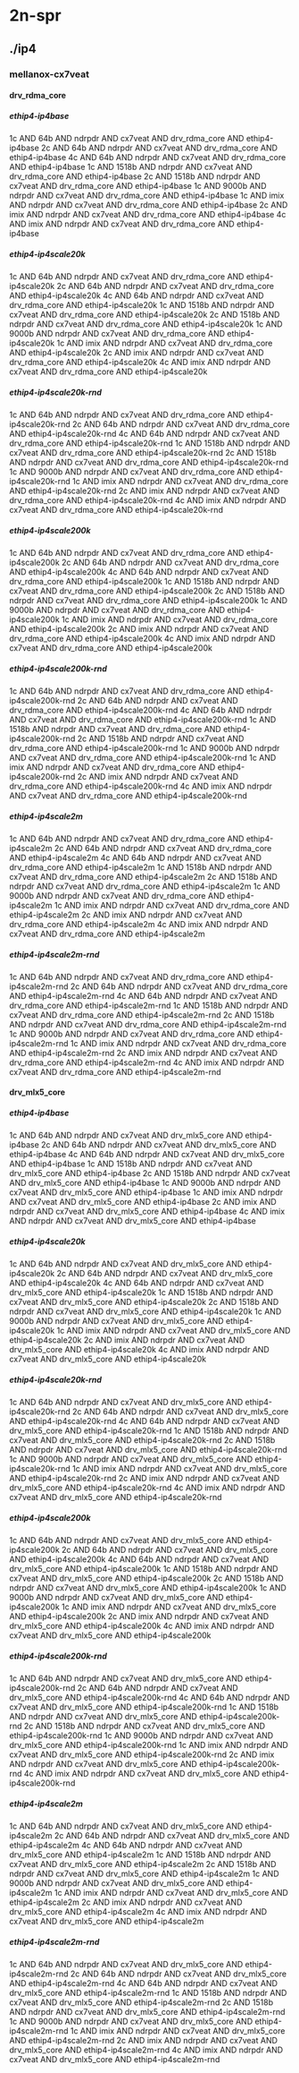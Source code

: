 # 2n-spr
## ./ip4
### mellanox-cx7veat
#### drv_rdma_core
##### ethip4-ip4base
1c AND 64b AND ndrpdr AND cx7veat AND drv_rdma_core AND ethip4-ip4base
2c AND 64b AND ndrpdr AND cx7veat AND drv_rdma_core AND ethip4-ip4base
4c AND 64b AND ndrpdr AND cx7veat AND drv_rdma_core AND ethip4-ip4base
1c AND 1518b AND ndrpdr AND cx7veat AND drv_rdma_core AND ethip4-ip4base
2c AND 1518b AND ndrpdr AND cx7veat AND drv_rdma_core AND ethip4-ip4base
1c AND 9000b AND ndrpdr AND cx7veat AND drv_rdma_core AND ethip4-ip4base
1c AND imix AND ndrpdr AND cx7veat AND drv_rdma_core AND ethip4-ip4base
2c AND imix AND ndrpdr AND cx7veat AND drv_rdma_core AND ethip4-ip4base
4c AND imix AND ndrpdr AND cx7veat AND drv_rdma_core AND ethip4-ip4base
##### ethip4-ip4scale20k
1c AND 64b AND ndrpdr AND cx7veat AND drv_rdma_core AND ethip4-ip4scale20k
2c AND 64b AND ndrpdr AND cx7veat AND drv_rdma_core AND ethip4-ip4scale20k
4c AND 64b AND ndrpdr AND cx7veat AND drv_rdma_core AND ethip4-ip4scale20k
1c AND 1518b AND ndrpdr AND cx7veat AND drv_rdma_core AND ethip4-ip4scale20k
2c AND 1518b AND ndrpdr AND cx7veat AND drv_rdma_core AND ethip4-ip4scale20k
1c AND 9000b AND ndrpdr AND cx7veat AND drv_rdma_core AND ethip4-ip4scale20k
1c AND imix AND ndrpdr AND cx7veat AND drv_rdma_core AND ethip4-ip4scale20k
2c AND imix AND ndrpdr AND cx7veat AND drv_rdma_core AND ethip4-ip4scale20k
4c AND imix AND ndrpdr AND cx7veat AND drv_rdma_core AND ethip4-ip4scale20k
##### ethip4-ip4scale20k-rnd
1c AND 64b AND ndrpdr AND cx7veat AND drv_rdma_core AND ethip4-ip4scale20k-rnd
2c AND 64b AND ndrpdr AND cx7veat AND drv_rdma_core AND ethip4-ip4scale20k-rnd
4c AND 64b AND ndrpdr AND cx7veat AND drv_rdma_core AND ethip4-ip4scale20k-rnd
1c AND 1518b AND ndrpdr AND cx7veat AND drv_rdma_core AND ethip4-ip4scale20k-rnd
2c AND 1518b AND ndrpdr AND cx7veat AND drv_rdma_core AND ethip4-ip4scale20k-rnd
1c AND 9000b AND ndrpdr AND cx7veat AND drv_rdma_core AND ethip4-ip4scale20k-rnd
1c AND imix AND ndrpdr AND cx7veat AND drv_rdma_core AND ethip4-ip4scale20k-rnd
2c AND imix AND ndrpdr AND cx7veat AND drv_rdma_core AND ethip4-ip4scale20k-rnd
4c AND imix AND ndrpdr AND cx7veat AND drv_rdma_core AND ethip4-ip4scale20k-rnd
##### ethip4-ip4scale200k
1c AND 64b AND ndrpdr AND cx7veat AND drv_rdma_core AND ethip4-ip4scale200k
2c AND 64b AND ndrpdr AND cx7veat AND drv_rdma_core AND ethip4-ip4scale200k
4c AND 64b AND ndrpdr AND cx7veat AND drv_rdma_core AND ethip4-ip4scale200k
1c AND 1518b AND ndrpdr AND cx7veat AND drv_rdma_core AND ethip4-ip4scale200k
2c AND 1518b AND ndrpdr AND cx7veat AND drv_rdma_core AND ethip4-ip4scale200k
1c AND 9000b AND ndrpdr AND cx7veat AND drv_rdma_core AND ethip4-ip4scale200k
1c AND imix AND ndrpdr AND cx7veat AND drv_rdma_core AND ethip4-ip4scale200k
2c AND imix AND ndrpdr AND cx7veat AND drv_rdma_core AND ethip4-ip4scale200k
4c AND imix AND ndrpdr AND cx7veat AND drv_rdma_core AND ethip4-ip4scale200k
##### ethip4-ip4scale200k-rnd
1c AND 64b AND ndrpdr AND cx7veat AND drv_rdma_core AND ethip4-ip4scale200k-rnd
2c AND 64b AND ndrpdr AND cx7veat AND drv_rdma_core AND ethip4-ip4scale200k-rnd
4c AND 64b AND ndrpdr AND cx7veat AND drv_rdma_core AND ethip4-ip4scale200k-rnd
1c AND 1518b AND ndrpdr AND cx7veat AND drv_rdma_core AND ethip4-ip4scale200k-rnd
2c AND 1518b AND ndrpdr AND cx7veat AND drv_rdma_core AND ethip4-ip4scale200k-rnd
1c AND 9000b AND ndrpdr AND cx7veat AND drv_rdma_core AND ethip4-ip4scale200k-rnd
1c AND imix AND ndrpdr AND cx7veat AND drv_rdma_core AND ethip4-ip4scale200k-rnd
2c AND imix AND ndrpdr AND cx7veat AND drv_rdma_core AND ethip4-ip4scale200k-rnd
4c AND imix AND ndrpdr AND cx7veat AND drv_rdma_core AND ethip4-ip4scale200k-rnd
##### ethip4-ip4scale2m
1c AND 64b AND ndrpdr AND cx7veat AND drv_rdma_core AND ethip4-ip4scale2m
2c AND 64b AND ndrpdr AND cx7veat AND drv_rdma_core AND ethip4-ip4scale2m
4c AND 64b AND ndrpdr AND cx7veat AND drv_rdma_core AND ethip4-ip4scale2m
1c AND 1518b AND ndrpdr AND cx7veat AND drv_rdma_core AND ethip4-ip4scale2m
2c AND 1518b AND ndrpdr AND cx7veat AND drv_rdma_core AND ethip4-ip4scale2m
1c AND 9000b AND ndrpdr AND cx7veat AND drv_rdma_core AND ethip4-ip4scale2m
1c AND imix AND ndrpdr AND cx7veat AND drv_rdma_core AND ethip4-ip4scale2m
2c AND imix AND ndrpdr AND cx7veat AND drv_rdma_core AND ethip4-ip4scale2m
4c AND imix AND ndrpdr AND cx7veat AND drv_rdma_core AND ethip4-ip4scale2m
##### ethip4-ip4scale2m-rnd
1c AND 64b AND ndrpdr AND cx7veat AND drv_rdma_core AND ethip4-ip4scale2m-rnd
2c AND 64b AND ndrpdr AND cx7veat AND drv_rdma_core AND ethip4-ip4scale2m-rnd
4c AND 64b AND ndrpdr AND cx7veat AND drv_rdma_core AND ethip4-ip4scale2m-rnd
1c AND 1518b AND ndrpdr AND cx7veat AND drv_rdma_core AND ethip4-ip4scale2m-rnd
2c AND 1518b AND ndrpdr AND cx7veat AND drv_rdma_core AND ethip4-ip4scale2m-rnd
1c AND 9000b AND ndrpdr AND cx7veat AND drv_rdma_core AND ethip4-ip4scale2m-rnd
1c AND imix AND ndrpdr AND cx7veat AND drv_rdma_core AND ethip4-ip4scale2m-rnd
2c AND imix AND ndrpdr AND cx7veat AND drv_rdma_core AND ethip4-ip4scale2m-rnd
4c AND imix AND ndrpdr AND cx7veat AND drv_rdma_core AND ethip4-ip4scale2m-rnd
#### drv_mlx5_core
##### ethip4-ip4base
1c AND 64b AND ndrpdr AND cx7veat AND drv_mlx5_core AND ethip4-ip4base
2c AND 64b AND ndrpdr AND cx7veat AND drv_mlx5_core AND ethip4-ip4base
4c AND 64b AND ndrpdr AND cx7veat AND drv_mlx5_core AND ethip4-ip4base
1c AND 1518b AND ndrpdr AND cx7veat AND drv_mlx5_core AND ethip4-ip4base
2c AND 1518b AND ndrpdr AND cx7veat AND drv_mlx5_core AND ethip4-ip4base
1c AND 9000b AND ndrpdr AND cx7veat AND drv_mlx5_core AND ethip4-ip4base
1c AND imix AND ndrpdr AND cx7veat AND drv_mlx5_core AND ethip4-ip4base
2c AND imix AND ndrpdr AND cx7veat AND drv_mlx5_core AND ethip4-ip4base
4c AND imix AND ndrpdr AND cx7veat AND drv_mlx5_core AND ethip4-ip4base
##### ethip4-ip4scale20k
1c AND 64b AND ndrpdr AND cx7veat AND drv_mlx5_core AND ethip4-ip4scale20k
2c AND 64b AND ndrpdr AND cx7veat AND drv_mlx5_core AND ethip4-ip4scale20k
4c AND 64b AND ndrpdr AND cx7veat AND drv_mlx5_core AND ethip4-ip4scale20k
1c AND 1518b AND ndrpdr AND cx7veat AND drv_mlx5_core AND ethip4-ip4scale20k
2c AND 1518b AND ndrpdr AND cx7veat AND drv_mlx5_core AND ethip4-ip4scale20k
1c AND 9000b AND ndrpdr AND cx7veat AND drv_mlx5_core AND ethip4-ip4scale20k
1c AND imix AND ndrpdr AND cx7veat AND drv_mlx5_core AND ethip4-ip4scale20k
2c AND imix AND ndrpdr AND cx7veat AND drv_mlx5_core AND ethip4-ip4scale20k
4c AND imix AND ndrpdr AND cx7veat AND drv_mlx5_core AND ethip4-ip4scale20k
##### ethip4-ip4scale20k-rnd
1c AND 64b AND ndrpdr AND cx7veat AND drv_mlx5_core AND ethip4-ip4scale20k-rnd
2c AND 64b AND ndrpdr AND cx7veat AND drv_mlx5_core AND ethip4-ip4scale20k-rnd
4c AND 64b AND ndrpdr AND cx7veat AND drv_mlx5_core AND ethip4-ip4scale20k-rnd
1c AND 1518b AND ndrpdr AND cx7veat AND drv_mlx5_core AND ethip4-ip4scale20k-rnd
2c AND 1518b AND ndrpdr AND cx7veat AND drv_mlx5_core AND ethip4-ip4scale20k-rnd
1c AND 9000b AND ndrpdr AND cx7veat AND drv_mlx5_core AND ethip4-ip4scale20k-rnd
1c AND imix AND ndrpdr AND cx7veat AND drv_mlx5_core AND ethip4-ip4scale20k-rnd
2c AND imix AND ndrpdr AND cx7veat AND drv_mlx5_core AND ethip4-ip4scale20k-rnd
4c AND imix AND ndrpdr AND cx7veat AND drv_mlx5_core AND ethip4-ip4scale20k-rnd
##### ethip4-ip4scale200k
1c AND 64b AND ndrpdr AND cx7veat AND drv_mlx5_core AND ethip4-ip4scale200k
2c AND 64b AND ndrpdr AND cx7veat AND drv_mlx5_core AND ethip4-ip4scale200k
4c AND 64b AND ndrpdr AND cx7veat AND drv_mlx5_core AND ethip4-ip4scale200k
1c AND 1518b AND ndrpdr AND cx7veat AND drv_mlx5_core AND ethip4-ip4scale200k
2c AND 1518b AND ndrpdr AND cx7veat AND drv_mlx5_core AND ethip4-ip4scale200k
1c AND 9000b AND ndrpdr AND cx7veat AND drv_mlx5_core AND ethip4-ip4scale200k
1c AND imix AND ndrpdr AND cx7veat AND drv_mlx5_core AND ethip4-ip4scale200k
2c AND imix AND ndrpdr AND cx7veat AND drv_mlx5_core AND ethip4-ip4scale200k
4c AND imix AND ndrpdr AND cx7veat AND drv_mlx5_core AND ethip4-ip4scale200k
##### ethip4-ip4scale200k-rnd
1c AND 64b AND ndrpdr AND cx7veat AND drv_mlx5_core AND ethip4-ip4scale200k-rnd
2c AND 64b AND ndrpdr AND cx7veat AND drv_mlx5_core AND ethip4-ip4scale200k-rnd
4c AND 64b AND ndrpdr AND cx7veat AND drv_mlx5_core AND ethip4-ip4scale200k-rnd
1c AND 1518b AND ndrpdr AND cx7veat AND drv_mlx5_core AND ethip4-ip4scale200k-rnd
2c AND 1518b AND ndrpdr AND cx7veat AND drv_mlx5_core AND ethip4-ip4scale200k-rnd
1c AND 9000b AND ndrpdr AND cx7veat AND drv_mlx5_core AND ethip4-ip4scale200k-rnd
1c AND imix AND ndrpdr AND cx7veat AND drv_mlx5_core AND ethip4-ip4scale200k-rnd
2c AND imix AND ndrpdr AND cx7veat AND drv_mlx5_core AND ethip4-ip4scale200k-rnd
4c AND imix AND ndrpdr AND cx7veat AND drv_mlx5_core AND ethip4-ip4scale200k-rnd
##### ethip4-ip4scale2m
1c AND 64b AND ndrpdr AND cx7veat AND drv_mlx5_core AND ethip4-ip4scale2m
2c AND 64b AND ndrpdr AND cx7veat AND drv_mlx5_core AND ethip4-ip4scale2m
4c AND 64b AND ndrpdr AND cx7veat AND drv_mlx5_core AND ethip4-ip4scale2m
1c AND 1518b AND ndrpdr AND cx7veat AND drv_mlx5_core AND ethip4-ip4scale2m
2c AND 1518b AND ndrpdr AND cx7veat AND drv_mlx5_core AND ethip4-ip4scale2m
1c AND 9000b AND ndrpdr AND cx7veat AND drv_mlx5_core AND ethip4-ip4scale2m
1c AND imix AND ndrpdr AND cx7veat AND drv_mlx5_core AND ethip4-ip4scale2m
2c AND imix AND ndrpdr AND cx7veat AND drv_mlx5_core AND ethip4-ip4scale2m
4c AND imix AND ndrpdr AND cx7veat AND drv_mlx5_core AND ethip4-ip4scale2m
##### ethip4-ip4scale2m-rnd
1c AND 64b AND ndrpdr AND cx7veat AND drv_mlx5_core AND ethip4-ip4scale2m-rnd
2c AND 64b AND ndrpdr AND cx7veat AND drv_mlx5_core AND ethip4-ip4scale2m-rnd
4c AND 64b AND ndrpdr AND cx7veat AND drv_mlx5_core AND ethip4-ip4scale2m-rnd
1c AND 1518b AND ndrpdr AND cx7veat AND drv_mlx5_core AND ethip4-ip4scale2m-rnd
2c AND 1518b AND ndrpdr AND cx7veat AND drv_mlx5_core AND ethip4-ip4scale2m-rnd
1c AND 9000b AND ndrpdr AND cx7veat AND drv_mlx5_core AND ethip4-ip4scale2m-rnd
1c AND imix AND ndrpdr AND cx7veat AND drv_mlx5_core AND ethip4-ip4scale2m-rnd
2c AND imix AND ndrpdr AND cx7veat AND drv_mlx5_core AND ethip4-ip4scale2m-rnd
4c AND imix AND ndrpdr AND cx7veat AND drv_mlx5_core AND ethip4-ip4scale2m-rnd